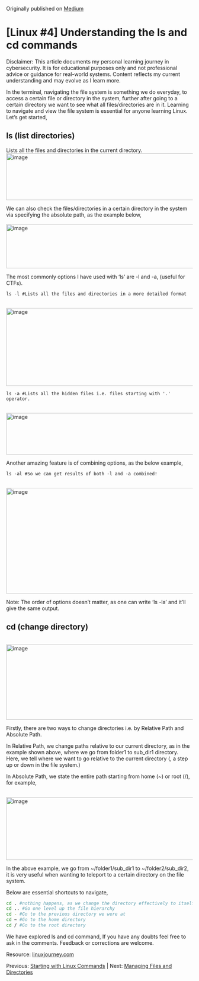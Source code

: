Originally published on [Medium](https://medium.com/@aarya-sarfare/understanding-the-ls-and-cd-commands-01298521358a)

<h1>[Linux #4] Understanding the ls and cd commands</h1>

Disclaimer: This article documents my personal learning journey in cybersecurity. It is for educational purposes only and not professional advice or guidance for real-world systems. Content reflects my current understanding and may evolve as I learn more.

In the terminal, navigating the file system is something we do everyday, to access a certain file or directory in the system, further after going to a certain directory we want to see what all files/directories are in it. Learning to navigate and view the file system is essential for anyone learning Linux. Let’s get started,

<h2>ls (list directories)</h2>
Lists all the files and directories in the current directory.  
<br>
<img width="527" height="126" alt="image" src="https://github.com/user-attachments/assets/3a2f87b2-02f0-4b94-88b2-f9535a62af4f" />

We can also check the files/directories in a certain directory in the system via specifying the absolute path, as the example below,  
<br>
<img width="548" height="119" alt="image" src="https://github.com/user-attachments/assets/9aacad52-c976-4737-8107-5e2db54d8cde" />

The most commonly options I have used with ‘ls’ are -l and -a, (useful for CTFs).

`ls -l #Lists all the files and directories in a more detailed format`  

<br>
<img width="617" height="210" alt="image" src="https://github.com/user-attachments/assets/a44ea78a-cbb7-4238-a732-2ae198a4055d" />

`ls -a #Lists all the hidden files i.e. files starting with '.' operator.`  

<br>
<img width="518" height="112" alt="image" src="https://github.com/user-attachments/assets/5f9241e1-941a-4812-880f-08b28291feb5" />

Another amazing feature is of combining options, as the below example,

`ls -al #So we can get results of both -l and -a combined!`  

<br>
<img width="737" height="285" alt="image" src="https://github.com/user-attachments/assets/02324484-94c7-4651-951b-5ae326ffec0e" />

Note: The order of options doesn’t matter, as one can write ‘ls -la’ and it’ll give the same output.

<h2>cd (change directory)</h2>  

<br>
<img width="522" height="203" alt="image" src="https://github.com/user-attachments/assets/d63135e1-e8b5-4773-9f35-7e1d5bb50c6e" />

Firstly, there are two ways to change directories i.e. by Relative Path and Absolute Path.

In Relative Path, we change paths relative to our current directory, as in the example shown above, where we go from folder1 to sub_dir1 directory. Here, we tell where we want to go relative to the current directory (, a step up or down in the file system.)

In Absolute Path, we state the entire path starting from home (~) or root (/), for example,  

<br>
<img width="659" height="169" alt="image" src="https://github.com/user-attachments/assets/97acf16d-699c-42ef-82c5-c782caf94f7c" />

In the above example, we go from ~/folder1/sub_dir1 to ~/folder2/sub_dir2, it is very useful when wanting to teleport to a certain directory on the file system.

Below are essential shortcuts to navigate,

```bash
cd . #nothing happens, as we change the directory effectively to itself, but the dot operator itself is very important, so just keep that in mind
cd .. #Go one level up the file hierarchy
cd - #Go to the previous directory we were at
cd ~ #Go to the home directory
cd / #Go to the root directory
```
We have explored ls and cd command, If you have any doubts feel free to ask in the comments. Feedback or corrections are welcome.

Resource: [linuxjourney.com](https://linuxjourney.com/)

Previous: [Starting with Linux Commands](https://github.com/aarya095/cyber-blog/blob/main/linux_series/%5BLinux%20%233%5D%20Starting%20with%20linux%20Commands.md) | Next: [Managing Files and Directories](https://github.com/aarya095/cyber-blog/blob/main/linux_series/%5BLinux%20%235%5D%20Managing%20Files%20and%20Directories.md)
